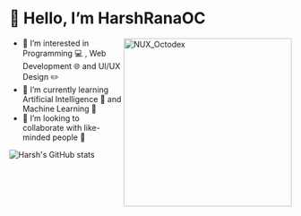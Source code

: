 # 👋 Hello, I’m HarshRanaOC 
<img align="right" src="https://user-images.githubusercontent.com/74038190/212741999-016fddbd-617a-4448-8042-0ecf907aea25.gif" width="300" alt="NUX_Octodex">




- 👀 I’m interested in Programming 💻 , Web Development 🌐 and UI/UX Design ✏️
- 🌱 I’m currently learning Artificial Intelligence 🤖 and Machine Learning 👾 
- 💞️ I’m looking to collaborate with like-minded people 🧑

![Harsh's GitHub stats](https://github-readme-stats.vercel.app/api?username=HarshRanaOC&theme=dark&show_icons=true)














<!---
HarshRanaOC/HarshRanaOC is a ✨ special ✨ repository because its `README.md` (this file) appears on your GitHub profile.
You can click the Preview link to take a look at your changes.
--->
